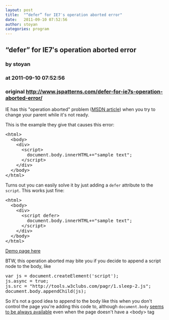 ```yaml
---
layout: post
title:  "“defer” for IE7′s operation aborted error"
date:   2011-09-10 07:52:56
author: stoyan
categories: program
---
```


## “defer” for IE7′s operation aborted error
### by stoyan
### at 2011-09-10 07:52:56
### original <http://www.jspatterns.com/defer-for-ie7s-operation-aborted-error/>

<p>IE has this "operation aborted" problem (<a href="http://support.microsoft.com/kb/927917">MSDN article</a>) when you try to change your parent while it's not ready.</p>
<p>This is the example they give that causes this error:</p>
<div>
<pre><span>&lt;</span><span>html</span><span>&gt;</span><span>
  </span><span>&lt;</span><span>body</span><span>&gt;</span><span>
    </span><span>&lt;</span><span>div</span><span>&gt;</span><span>
      </span><span>&lt;</span><span>script</span><span>&gt;</span>
<span>        </span><span>document</span><span>.</span><span>body</span><span>.</span><span>innerHTML</span><span>+=</span><span>&quot;</span><span>sample text</span><span>&quot;</span><span>;</span>
      <span>&lt;/</span><span>script</span><span>&gt;</span><span>
    </span><span>&lt;/</span><span>div</span><span>&gt;</span><span>
  </span><span>&lt;/</span><span>body</span><span>&gt;</span><span>
</span><span>&lt;/</span><span>html</span><span>&gt;</span></pre>
</div>
<p>Turns out you can easily solve it by just adding a <code>defer</code> attribute to the <code>script</code>. This works just fine:</p>
<div>
<pre><span>&lt;</span><span>html</span><span>&gt;</span><span>
  </span><span>&lt;</span><span>body</span><span>&gt;</span><span>
    </span><span>&lt;</span><span>div</span><span>&gt;</span><span>
      </span><span>&lt;</span><span>script</span> defer<span>&gt;</span>
<span>        </span><span>document</span><span>.</span><span>body</span><span>.</span><span>innerHTML</span><span>+=</span><span>&quot;</span><span>sample text</span><span>&quot;</span><span>;</span>
      <span>&lt;/</span><span>script</span><span>&gt;</span><span>
    </span><span>&lt;/</span><span>div</span><span>&gt;</span><span>
  </span><span>&lt;/</span><span>body</span><span>&gt;</span><span>
</span><span>&lt;/</span><span>html</span><span>&gt;</span></pre>
</div>
<p><a href="http://www.phpied.com/files/operation-aborted/oa.html">Demo page here</a></p>
<p>BTW, this operation aborted may bite you if you decide to append a script node to the body, like </p>
<pre>var js = document.createElement('script');
js.async = true;
js.src = "http://tools.w3clubs.com/pagr/1.sleep-2.js";
document.body.appendChild(js); </pre>
<p>So it's not a good idea to append to the body like this when you don't control the page you're adding this code to, although <code>document.body</code> <a href="http://www.phpied.com/files/bscope/autobody.html">seems to be always available</a> even when the page doesn&#39;t have a &lt;body&gt; tag</p>
